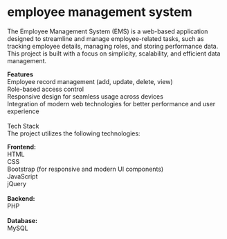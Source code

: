 # employee management system
The Employee Management System (EMS) is a web-based application designed to streamline and manage employee-related tasks, such as tracking employee details, managing roles, and storing performance data. This project is built with a focus on simplicity, scalability, and efficient data management.

<strong>Features</strong><br>
Employee record management (add, update, delete, view)<br>
Role-based access control<br>
Responsive design for seamless usage across devices<br>
Integration of modern web technologies for better performance and user experience<br><br>
Tech Stack<br>
The project utilizes the following technologies:<br>

<strong>Frontend:</strong><br>
HTML<br>
CSS<br>
Bootstrap (for responsive and modern UI components)<br>
JavaScript<br>
jQuery<br><br>
<strong>Backend:</strong><br>
PHP<br><br>
<strong>Database:</strong><br>
MySQL<br>
